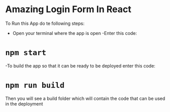 # Amazing Login Form In React

To Run this App do te following steps:
- Open your terminal where the app is open
-Enter this code:

# `npm start`

-To build the app so that it can be ready to be deployed
enter this code:

# `npm run build`

Then you will see a build folder which will contain the code that can be used in the deployment

